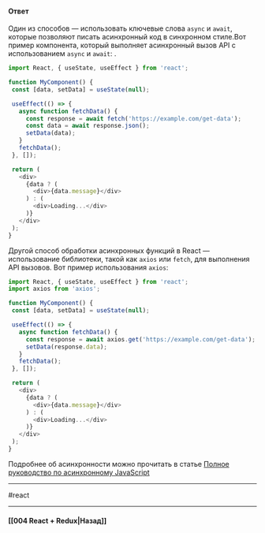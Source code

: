 #### Ответ

Один из способов — использовать ключевые слова `async` и `await`, которые позволяют писать асинхронный код в синхронном стиле.Вот пример компонента, который выполняет асинхронный вызов API с использованием `async` и `await`: .

```javascript
import React, { useState, useEffect } from 'react';

function MyComponent() {
 const [data, setData] = useState(null);

 useEffect(() => {
   async function fetchData() {
     const response = await fetch('https://example.com/get-data');
     const data = await response.json();
     setData(data);
   }
   fetchData();
 }, []);

 return (
   <div>
     {data ? (
       <div>{data.message}</div>
     ) : (
       <div>Loading...</div>
     )}
   </div>
 );
}
```

Другой способ обработки асинхронных функций в React — использование библиотеки, такой как `axios` или `fetch`, для выполнения API вызовов. Вот пример использования `axios`:

```javascript
import React, { useState, useEffect } from 'react';
import axios from 'axios';

function MyComponent() {
 const [data, setData] = useState(null);

 useEffect(() => {
   async function fetchData() {
     const response = await axios.get('https://example.com/get-data');
     setData(response.data);
   }
   fetchData();
 }, []);

 return (
   <div>
     {data ? (
       <div>{data.message}</div>
     ) : (
       <div>Loading...</div>
     )}
   </div>
 );
}
```

Подробнее об асинхронности можно прочитать в статье [Полное руководство по асинхронному JavaScript](https://it-dev-journal.ru/articles/polnoe-rukovodstvo-po-asinhronnomu-java-script)

____
#react

____

#### [[004 React + Redux|Назад]]
